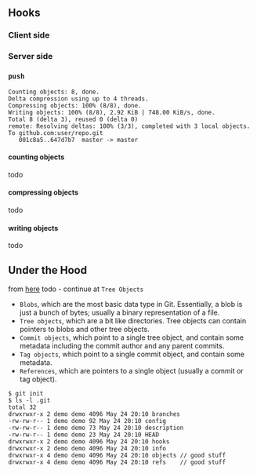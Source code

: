 ## Hooks

### Client side


### Server side



### `push`

```shell
Counting objects: 8, done.
Delta compression using up to 4 threads.
Compressing objects: 100% (8/8), done.
Writing objects: 100% (8/8), 2.92 KiB | 748.00 KiB/s, done.
Total 8 (delta 3), reused 0 (delta 0)
remote: Resolving deltas: 100% (3/3), completed with 3 local objects.
To github.com:user/repo.git
   001c8a5..647d7b7  master -> master
```

#### counting objects
todo
#### compressing objects
todo
#### writing objects
todo

## Under the Hood
from [here](https://wildlyinaccurate.com/a-hackers-guide-to-git/)
todo - continue at `Tree Objects`

* `Blobs`, which are the most basic data type in Git. Essentially, a blob is just a bunch of bytes; usually a binary representation of a file.
* `Tree objects`, which are a bit like directories. Tree objects can contain pointers to blobs and other tree objects.
* `Commit objects`, which point to a single tree object, and contain some metadata including the commit author and any parent commits.
* `Tag objects`, which point to a single commit object, and contain some metadata.
* `References`, which are pointers to a single object (usually a commit or tag object).

```shell
$ git init
$ ls -l .git
total 32
drwxrwxr-x 2 demo demo 4096 May 24 20:10 branches
-rw-rw-r-- 1 demo demo 92 May 24 20:10 config
-rw-rw-r-- 1 demo demo 73 May 24 20:10 description
-rw-rw-r-- 1 demo demo 23 May 24 20:10 HEAD
drwxrwxr-x 2 demo demo 4096 May 24 20:10 hooks
drwxrwxr-x 2 demo demo 4096 May 24 20:10 info
drwxrwxr-x 4 demo demo 4096 May 24 20:10 objects // good stuff
drwxrwxr-x 4 demo demo 4096 May 24 20:10 refs    // good stuff
```
